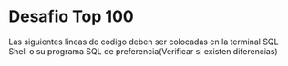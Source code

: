 # Desafio Top 100

Las siguientes lineas de codigo deben ser colocadas en la terminal SQL Shell o su programa SQL de preferencia(Verificar si existen diferencias)
